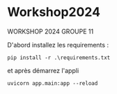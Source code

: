 # Workshop2024
WORKSHOP 2024 GROUPE 11

D'abord installez les requirements : 

```
pip install -r .\requirements.txt
```
et après démarrez l'appli
```
uvicorn app.main:app --reload
```

